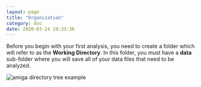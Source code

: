 ```yaml
---
layout: page
title: "Organization"
category: doc
date: 2020-03-24 19:33:36
---
```


Before you begin with your first analysis, you need to create a folder which will refer to as the __Working Directory__. In this folder, you must have a __data__ sub-folder where you will save all of your data files that need to be analyzed.

![amiga directory tree example](/amiga/docs/assets/img/amiga_directory_tree_simple.png)
